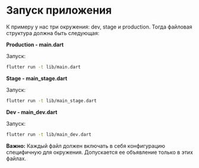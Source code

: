 # Запуск приложения
  
К примеру у нас три окружения: dev, stage и production. Тогда файловая структура должна быть следующая:  

**Production - main.dart**

Запуск:   
```bash  
flutter run -t lib/main.dart  
```  
**Stage - main_stage.dart**

Запуск:   
```bash  
flutter run -t lib/main_stage.dart  
```  
  
**Dev - main_dev.dart**

Запуск:   
```bash  
flutter run -t lib/main_dev.dart  
```  
  
**Важно:**
Каждый файл должен включать в себя конфигурацию специфичную для окружения. Допускается ее объявление только в этих файлах.